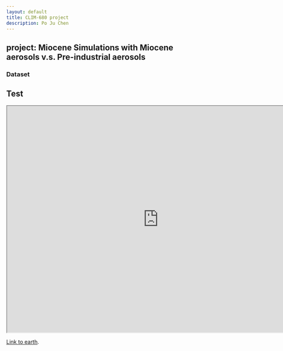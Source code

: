 ```yaml
---
layout: default
title: CLIM-680 project
description: Po Ju Chen
---
```

## project: Miocene Simulations with Miocene aerosols v.s. Pre-industrial aerosols 

### Dataset

## Test
<iframe src="https://github.com/ChenPoJu/clim680_project/blob/master/Assignment3/plot_3_composite.ipynb" width="800" height="600"></iframe>

[Link to earth](./earth.html).
